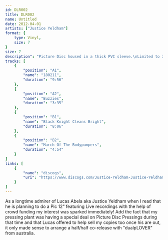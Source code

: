```yaml
---
id: DLR002
title: DLR002
name: Untitled
date: 2012-04-01
artists: ["Justice Yeldham"]
format: {
    type: Vinyl,
    size: 7
}
size: 7
description": "Picture Disc housed in a thick PVC sleeve.\nLimited to 300 copies."
tracks: [
    {
        "position": "A1",
        "name": "180211",
        "duration": "9:56"
    },
    {
        "position": "A2",
        "name": "Buzzies",
        "duration": "3:35"
    },
    {
        "position": "B1",
        "name": "Black Knight Cleans Bright",
        "duration": "8:06"
    },
    {
        "position": "B2",
        "name": "March Of The Bodypumpers",
        "duration": "4:54"
    }
]
links: [
    {
        "name": "discogs",
        "uri": "https://www.discogs.com/Justice-Yeldham-Justice-Yeldham/release/3505367"
    }
]
---
```

As a longtime admirer of Lucas Abela aka Justice Yeldham when I read that he is planning to do a Pic 12\" featuring Live recordings with the help of crowd funding my interest was sparked immediately! Add the fact that my pressing plant was having a special deal on Picture Disc Pressings during that time and that Lucas offered to help sell my copies too once his are out, it only made sense to arrange a half/half co-release with \"dualpLOVER\" from australia.
